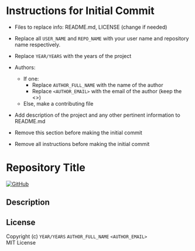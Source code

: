 # Instructions for Initial Commit

- Files to replace info: README.md, LICENSE (change if needed)
- Replace all `USER_NAME` and `REPO_NAME` with your user name and repository name respectively.
- Replace `YEAR/YEARS` with the years of the project
- Authors:
  - If one:
    - Replace `AUTHOR_FULL_NAME` with the name of the author
    - Replace `<AUTHOR_EMAIL>` with the email of the author (keep the <>)
  - Else, make a contributing file
- Add description of the project and any other pertinent information to README.md
- Remove this section before making the initial commit

- Remove all instructions before making the initial commit

# Repository Title

[![GitHub](https://img.shields.io/github/license/[USER_NAME]/[REPO_NAME]?style=flat-square)](https://github.com/[USER_NAME]/[REPO_NAME]/blob/main/LICENSE)

## Description

## License

Copyright (c) `YEAR/YEARS` `AUTHOR_FULL_NAME` `<AUTHOR_EMAIL>`  
MIT License
